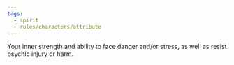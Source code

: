 ```yaml
---
tags:
  - spirit
  - rules/characters/attribute
---
```

Your inner strength and ability to face danger and/or stress, as well as resist psychic injury or harm.